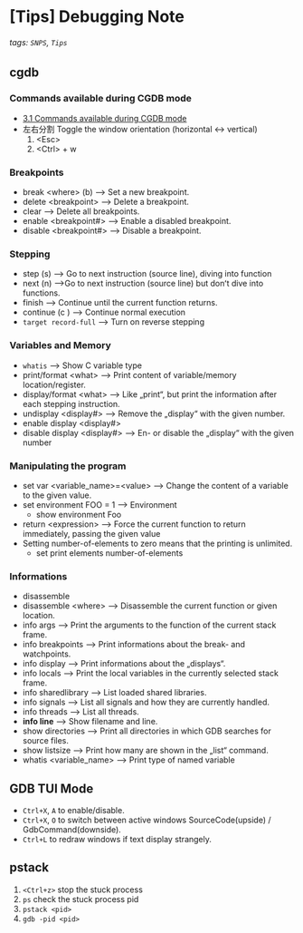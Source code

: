 # [Tips] Debugging Note

###### tags: `SNPS`, `Tips`

## cgdb

### Commands available during CGDB mode

* [3.1 Commands available during CGDB mode](https://cgdb.github.io/docs/cgdb.html#CGDB-Mode)
* 左右分割 Toggle the window orientation (horizontal <-> vertical)
  1. &lt;Esc&gt;
  2. &lt;Ctrl&gt; + w

### Breakpoints

* break &lt;where&gt; (b) --> Set a new breakpoint.
* delete &lt;breakpoint&gt; --> Delete a breakpoint.
* clear --> Delete all breakpoints.
* enable &lt;breakpoint#&gt; --> Enable a disabled breakpoint.
* disable &lt;breakpoint#&gt; --> Disable a breakpoint.

### Stepping

* step (s) --> Go to next instruction (source line), diving into function
* next (n) -->Go to next instruction (source line) but donʻt dive into functions.
* finish --> Continue until the current function returns.
* continue (c ) --> Continue normal execution
* `target record-full` --> Turn on reverse stepping

### Variables and Memory

* `whatis` --> Show C variable type
* print/format &lt;what&gt; --> Print content of variable/memory location/register.
* display/format &lt;what&gt; --> Like „print“, but print the information after each stepping instruction.
* undisplay &lt;display#&gt; --> Remove the „display“ with the given
number.
* enable display &lt;display#&gt;
* disable display &lt;display#&gt; --> En- or disable the „display“ with the given number

### Manipulating the program

* set var &lt;variable_name&gt;=&lt;value&gt; --> Change the content of a variable to the given value.
* set environment FOO = 1 --> Environment
  * show environment Foo
* return &lt;expression&gt; --> Force the current function to return immediately, passing the given value
* Setting number-of-elements to zero means that the printing is unlimited.
  * set print elements number-of-elements


### Informations

* disassemble
* disassemble &lt;where&gt; --> Disassemble the current function or given location.
* info args --> Print the arguments to the function of the current stack frame.
* info breakpoints --> Print informations about the break- and watchpoints.
* info display --> Print informations about the „displays“.
* info locals --> Print the local variables in the currently selected stack frame.
* info sharedlibrary --> List loaded shared libraries.
* info signals --> List all signals and how they are currently handled.
* info threads --> List all threads.
* **info line** --> Show filename and line.
* show directories --> Print all directories in which GDB searches for source files.
* show listsize --> Print how many are shown in the „list“ command.
* whatis &lt;variable_name&gt; --> Print type of named variable

## GDB TUI Mode

* `Ctrl+X`, `A` to enable/disable.
* `Ctrl+X`, `O` to switch between active windows SourceCode(upside) / GdbCommand(downside).
* `Ctrl+L` to redraw windows if text display strangely.

## pstack

1. `<Ctrl+z>` stop the stuck process
2. `ps` check the stuck process pid
3. `pstack <pid>`
4. `gdb -pid <pid>`
